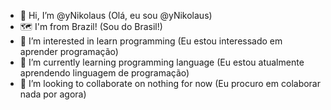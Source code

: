 - 👋 Hi, I’m @yNikolaus (Olá, eu sou @yNikolaus)
- 🗺️ I'm from Brazil! (Sou do Brasil!)
- 👀 I’m interested in learn programming (Eu estou interessado em aprender programação)
- 🌱 I’m currently learning programming language (Eu estou atualmente aprendendo linguagem de programação)
- 💞️ I’m looking to collaborate on nothing for now (Eu procuro em colaborar nada por agora)

<!---
yNikolaus/yNikolaus is a ✨ special ✨ repository because its `README.md` (this file) appears on your GitHub profile.
You can click the Preview link to take a look at your changes.
--->
